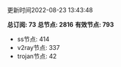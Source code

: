 更新时间2022-08-23 13:43:48

**总订阅: 73**
**总节点: 2816**
**有效节点: 793**
- ss节点: 414
- v2ray节点: 337
- trojan节点: 42
